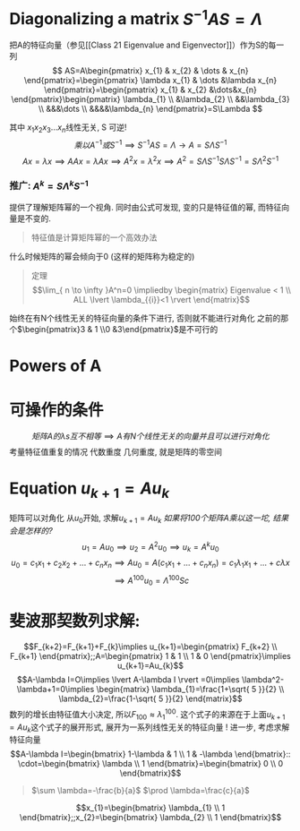 # Diagonalizing a matrix $S^{-1}AS=\Lambda$
把A的特征向量（参见[[Class 21 Eigenvalue and Eigenvector]]）作为S的每一列
$$
AS=A\begin{pmatrix}
x_{1} & x_{2} & \dots & x_{n}
\end{pmatrix}=\begin{pmatrix}
\lambda x_{1} & \dots &\lambda x_{n}
\end{pmatrix}=\begin{pmatrix}
x_{1} & x_{2} &\dots&x_{n}
\end{pmatrix}\begin{pmatrix}
\lambda_{1}  \\
&\lambda_{2} \\
&&\lambda_{3} \\
&&&\dots \\
&&&&\lambda_{n}
\end{pmatrix}=S\Lambda
$$

其中 $x_{1}x_{2}x_{3}\dots x_{n}$线性无关, S 可逆!
$$乘以A^{-1}或S^{-1}\implies S^{-1}AS=\Lambda\to A=S\Lambda S^{-1}$$
$$Ax=\lambda x\implies AAx=\lambda Ax\implies A^2x=\lambda^2x\implies A^2=S\Lambda S^{-1}S\Lambda S^{-1}=S\Lambda^2S^{-1}$$

### 推广: $A^{k}=S\Lambda^{k}S^{-1}$
提供了理解矩阵幂的一个视角. 同时由公式可发现, 变的只是特征值的幂, 而特征向量是不变的.
>特征值是计算矩阵幂的一个高效办法

什么时候矩阵的幂会倾向于0 (这样的矩阵称为稳定的)
>定理$$\lim_{ n \to \infty }A^n=0 \impliedby \begin{matrix}
Eigenvalue < 1 \\
ALL \lvert \lambda_{{i}}<1 \rvert 
\end{matrix}$$

始终在有N个线性无关的特征向量的条件下进行, 否则就不能进行对角化
之前的那个$\begin{pmatrix}3 & 1 \\0 &3\end{pmatrix}$是不可行的
# Powers of A

# 可操作的条件
$$矩阵A的\lambda s 互不相等 \implies A有N个线性无关的向量并且可以进行对角化$$
考量特征值重复的情况 代数重度 几何重度, 就是矩阵的零空间
# Equation $u_{k+1}=Au_{k}$
矩阵可以对角化 
从$u_{0}$开始, 求解$u_{k+1}=Au_{k}$
_如果将100个矩阵A乘以这一坨, 结果会是怎样的?_ 
$$u_{1}=Au_{0}\implies u_{2}=A^2u_{0}\implies u_{k}=A^ku_{0}$$
$$u_{0}=c_{1}x_{1}+c_{2}x_{2}+\dots+c_{n}x_{n}\implies Au_{0}=A(c_{1}x_{1}+\dots+c_{n}x_{n})=c_{1}\lambda_{1}x_{1}+\dots+c\lambda x$$
$$\implies A^{100}u_{0}=\Lambda^{100}Sc$$
# 斐波那契数列求解:
$$F_{k+2}=F_{k+1}+F_{k}\implies u_{k+1}=\begin{pmatrix}
F_{k+2} \\
F_{k+1}
\end{pmatrix};;A=\begin{pmatrix}
1 & 1 \\
1 & 0
\end{pmatrix}\implies u_{k+1}=Au_{k}$$
$$A-\lambda I=O\implies \lvert A-\lambda I \rvert =0\implies \lambda^2-\lambda+1=0\implies \begin{matrix}
\lambda_{1}=\frac{1+\sqrt{ 5 }}{2} \\
\lambda_{2}=\frac{1-\sqrt{ 5 }}{2}
\end{matrix}$$
数列的增长由特征值大小决定, 所以$F_{100} ≈\lambda_{1}^{100}$.
这个式子的来源在于上面$u_{k+1}=Au_{k}$这个式子的展开形式, 展开为一系列线性无关的特征向量 !
进一步, 考虑求解特征向量
$$A-\lambda I=\begin{bmatrix}
1-\lambda & 1 \\
1 & -\lambda
\end{bmatrix}:: \cdot=\begin{bmatrix}
\lambda \\
1
\end{bmatrix}=\begin{bmatrix}
0 \\
0
\end{bmatrix}$$
>$\sum \lambda=-\frac{b}{a}$
>$\prod \lambda=\frac{c}{a}$

$$x_{1}=\begin{bmatrix}
\lambda_{1} \\
1
\end{bmatrix};;x_{2}=\begin{bmatrix}
\lambda_{2} \\
1
\end{bmatrix}$$